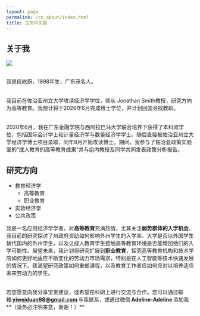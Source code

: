 ```yaml
---
layout: page
permalink: /cn_about/index.html
title: 主页中文版
---
```


## 关于我

<img src="https://yiweiduan98.github.io/professional_pic.jpg" class="floatpic"> 

<br>我是段屹蔚，1998年生，广东茂名人。

<br>我目前在佐治亚州立大学攻读经济学学位，师从 Jonathan Smith教授，研究方向为高等教育。我预计将于2026年6月完成博士学位，并计划回国寻找教职。

<br>2020年6月，我在广东金融学院与西阿拉巴马大学联合培养下获得了本科双学位，包括国际会计学士和计量经济学与数量经济学学士。随后直接被佐治亚州立大学经济学博士项目录取，同年8月开始攻读博士。期间，我参与了佐治亚政策实验室的“成人教育的高等教育成果”并与组内教授及同学共同发表政策分析报告。

## 研究方向

- 教育经济学
    - 高等教育
    - 职业教育
- 实验经济学
- 公共政策

我是一名应用经济学学者，对**高等教育**充满热情，尤其关注**弱势群体的入学机会**。我目前的研究探讨了州政府资助如何影响外州学生的入学率、大学是否以外国学生替代国内的外州学生，以及让成人教育学生接触高等教育环境是否能增加他们的入学可能性。展望未来，我计划将研究扩展到**职业教育**，探究高等教育机构和技术学院如何更好地适应不断变化的劳动力市场需求，特别是在人工智能等技术快速发展的情况下。我渴望研究政策如何重塑课程，以及教育工作者应如何应对以培养适应未来劳动力的学生。

<br>若您愿意向我分享宝贵建议，或希望在科研上进行交流与合作。您可以通过邮箱 **yiweiduan98@gmail.com** 与我联系，或通过微信 **Adeline-Adeline** 添加我**（请务必注明来意，谢谢！）**


